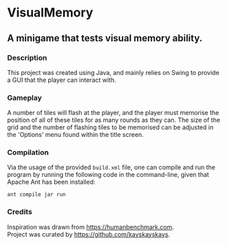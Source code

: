 # VisualMemory
## A minigame that tests visual memory ability.

### Description

This project was created using Java, and mainly relies on Swing to provide
a GUI that the player can interact with. 

### Gameplay

A number of tiles will flash at the player, and the player must memorise
the position of all of these tiles for as many rounds as they can. The size
of the grid and the number of flashing tiles to be memorised can be adjusted
in the 'Options' menu found within the title screen.

### Compilation

Via the usage of the provided ```build.xml``` file, one can compile and run 
the program by running the following code in the command-line, given that
Apache Ant has been installed:

``` ant compile jar run ```

### Credits
Inspiration was drawn from https://humanbenchmark.com. \
Project was curated by https://github.com/kayskayskays.
